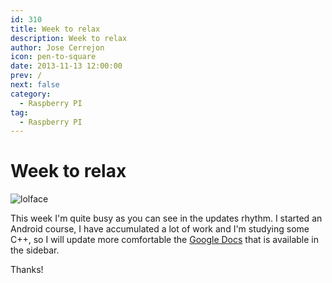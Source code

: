 ```yaml
---
id: 310
title: Week to relax
description: Week to relax
author: Jose Cerrejon
icon: pen-to-square
date: 2013-11-13 12:00:00
prev: /
next: false
category:
  - Raspberry PI
tag:
  - Raspberry PI
---
```


# Week to relax

![lolface](/images/lolface.jpg)

This week I'm quite busy as you can see in the updates rhythm. I started an Android course, I have accumulated a lot of work and I'm studying some C++, so I will update more comfortable the [Google Docs](http://goo.gl/Iwhbq) that is available in the sidebar.

Thanks!